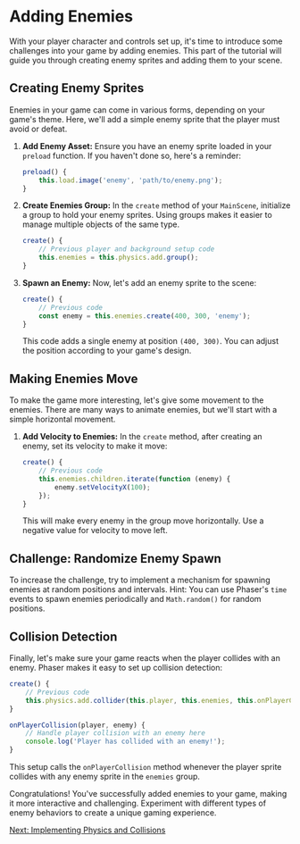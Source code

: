 
# Adding Enemies

With your player character and controls set up, it's time to introduce some challenges into your game by adding enemies. This part of the tutorial will guide you through creating enemy sprites and adding them to your scene.

## Creating Enemy Sprites

Enemies in your game can come in various forms, depending on your game's theme. Here, we'll add a simple enemy sprite that the player must avoid or defeat.

1. **Add Enemy Asset:** Ensure you have an enemy sprite loaded in your `preload` function. If you haven't done so, here's a reminder:

    ```javascript
    preload() {
        this.load.image('enemy', 'path/to/enemy.png');
    }
    ```

2. **Create Enemies Group:** In the `create` method of your `MainScene`, initialize a group to hold your enemy sprites. Using groups makes it easier to manage multiple objects of the same type.

    ```javascript
    create() {
        // Previous player and background setup code
        this.enemies = this.physics.add.group();
    }
    ```

3. **Spawn an Enemy:** Now, let's add an enemy sprite to the scene:

    ```javascript
    create() {
        // Previous code
        const enemy = this.enemies.create(400, 300, 'enemy');
    }
    ```

    This code adds a single enemy at position `(400, 300)`. You can adjust the position according to your game's design.

## Making Enemies Move

To make the game more interesting, let's give some movement to the enemies. There are many ways to animate enemies, but we'll start with a simple horizontal movement.

1. **Add Velocity to Enemies:** In the `create` method, after creating an enemy, set its velocity to make it move:

    ```javascript
    create() {
        // Previous code
        this.enemies.children.iterate(function (enemy) {
            enemy.setVelocityX(100);
        });
    }
    ```

    This will make every enemy in the group move horizontally. Use a negative value for velocity to move left.

## Challenge: Randomize Enemy Spawn

To increase the challenge, try to implement a mechanism for spawning enemies at random positions and intervals. Hint: You can use Phaser's `time` events to spawn enemies periodically and `Math.random()` for random positions.

## Collision Detection

Finally, let's make sure your game reacts when the player collides with an enemy. Phaser makes it easy to set up collision detection:

```javascript
create() {
    // Previous code
    this.physics.add.collider(this.player, this.enemies, this.onPlayerCollision, null, this);
}

onPlayerCollision(player, enemy) {
    // Handle player collision with an enemy here
    console.log('Player has collided with an enemy!');
}
```

This setup calls the `onPlayerCollision` method whenever the player sprite collides with any enemy sprite in the `enemies` group.

Congratulations! You've successfully added enemies to your game, making it more interactive and challenging. Experiment with different types of enemy behaviors to create a unique gaming experience.

[Next: Implementing Physics and Collisions](./6-physics-and-collisions.md)

